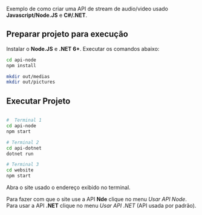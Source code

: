Exemplo de como criar uma API de stream de audio/video usado **Javascript/Node.JS** e **C#/.NET**.

## Preparar projeto para execução

Instalar o **Node.JS** e **.NET 6+**. Executar os comandos abaixo:

```bash
cd api-node
npm install

mkdir out/medias
mkdir out/pictures
```

## Executar Projeto
```bash

#  Terminal 1
cd api-node
npm start

# Terminal 2
cd api-dotnet
dotnet run

# Terminal 3
cd website
npm start
```

Abra o site usado o endereço exibido no terminal.

Para fazer com que o site use a API **Nde** clique no menu *Usar API Node*. Para usar a API **.NET** clique no menu *Usar API .NET* (API usada por padrão).